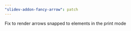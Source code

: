 ```yaml
---
"slidev-addon-fancy-arrow": patch
---
```


Fix to render arrows snapped to elements in the print mode
